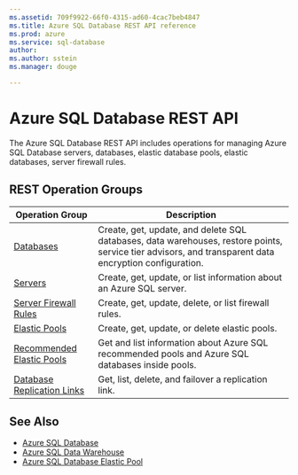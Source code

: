 ```yaml
---
ms.assetid: 709f9922-66f0-4315-ad60-4cac7beb4847
ms.title: Azure SQL Database REST API reference
ms.prod: azure
ms.service: sql-database
author:
ms.author: sstein
ms.manager: douge

---
```


# Azure SQL Database REST API

The Azure SQL Database REST API includes operations for managing Azure SQL Database servers, databases, elastic database pools, elastic databases, server firewall rules.

## REST Operation Groups

| Operation Group | Description |
|-----------------|-------------|
|[Databases](~/api-ref/sql/Databases.json)| Create, get, update, and delete SQL databases, data warehouses, restore points, service tier advisors, and transparent data encryption configuration.|
|[Servers](~/api-ref/sql/Servers.json)|Create, get, update, or list information about an Azure SQL server.|
|[Server Firewall Rules](~/api-ref/sql/ServersFirewallRules.json)|Create, get, update, delete, or list firewall rules.|
|[Elastic Pools](~/api-ref/sql/ElasticPools.json)|Create, get, update, or delete elastic pools.|
|[Recommended Elastic Pools](~/api-ref/sql/RecommendedElasticPools.json)|Get and list information about Azure SQL recommended pools and Azure SQL databases inside pools.|
|[Database Replication Links](~/api-ref/sql/DatabaseReplicationLinks.json)| Get, list, delete, and failover a replication link.|


## See Also

- [Azure SQL Database](https://azure.microsoft.com/services/sql-database/)
- [Azure SQL Data Warehouse](https://azure.microsoft.com/services/sql-data-warehouse/)
- [Azure SQL Database Elastic Pool](https://azure.microsoft.com/documentation/articles/sql-database-elastic-pool/)

